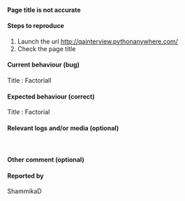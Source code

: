 <!-- 
This is the bug identifications during the testing of simple application to determine the factorial of a number.
http://qainterview.pythonanywhere.com/
-->
#### Page title is not accurate


#### Steps to reproduce 
1. Launch the url
http://qainterview.pythonanywhere.com/
2. Check the page title


#### Current behaviour (bug)
Title : Factoriall


#### Expected behaviour (correct)
Title : Factorial

#### Relevant logs and/or media (optional)
![ScreenShot](https://github.com/ShammikaDahanayaka/factorial-Test/blob/master/Bug_screenshots/title.png)

#### Other comment (optional)



#### Reported by
ShammikaD

